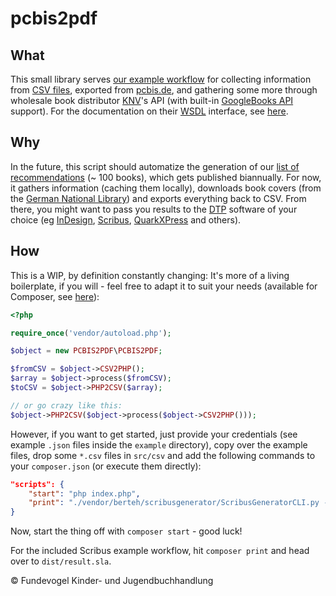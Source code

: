 # pcbis2pdf

## What
This small library serves [our example workflow](https://github.com/Fundevogel/book-recommendations) for collecting information from [CSV files](https://en.wikipedia.org/wiki/Comma-separated_values), exported from [pcbis.de](https://pcbis.de), and gathering some more through wholesale book distributor [KNV](http://knv.de)'s API (with built-in [GoogleBooks API](https://developers.google.com/books) support). For the documentation on their [WSDL](https://en.wikipedia.org/wiki/Web_Services_Description_Language) interface, see [here](http://www.knv.de/fileadmin/user_upload/IT/KNV_Webservice_2018.pdf).


## Why
In the future, this script should automatize the generation of our [list of recommendations](https://fundevogel.de/en/recommendations) (~ 100 books), which gets published biannually. For now, it gathers information (caching them locally), downloads book covers (from the [German National Library](https://www.dnb.de/EN/Home/home_node.html)) and exports everything back to CSV. From there, you might want to pass you results to the [DTP](https://en.wikipedia.org/wiki/Desktop_publishing) software of your choice (eg [InDesign](https://www.adobe.com/products/indesign.html), [Scribus](https://www.scribus.net), [QuarkXPress](http://www.quark.com/Products/QuarkXPress/) and others).


## How
This is a WIP, by definition constantly changing: It's more of a living boilerplate, if you will - feel free to adapt it to suit your needs (available for Composer, see [here](https://packagist.org/packages/fundevogel/pcbis2pdf)):

```php
<?php

require_once('vendor/autoload.php');

$object = new PCBIS2PDF\PCBIS2PDF;

$fromCSV = $object->CSV2PHP();
$array = $object->process($fromCSV);
$toCSV = $object->PHP2CSV($array);

// or go crazy like this:
$object->PHP2CSV($object->process($object->CSV2PHP()));
```

However, if you want to get started, just provide your credentials (see example `.json` files inside the `example` directory), copy over the example files, drop some `*.csv` files in `src/csv` and add the following commands to your `composer.json` (or execute them directly):

```json
"scripts": {
    "start": "php index.php",
    "print": "./vendor/berteh/scribusgenerator/ScribusGeneratorCLI.py --single -c ./dist/data.csv -o dist -n result src/example.sla",
}
```

Now, start the thing off with `composer start` - good luck!

For the included Scribus example workflow, hit `composer print` and head over to `dist/result.sla`.


:copyright: Fundevogel Kinder- und Jugendbuchhandlung
